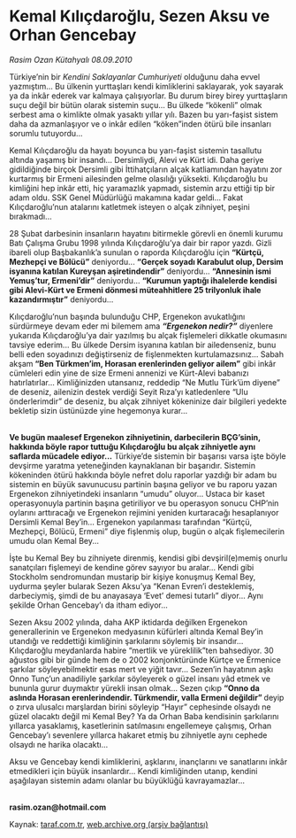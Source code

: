 # Kemal Kılıçdaroğlu, Sezen Aksu ve Orhan Gencebay

*Rasim Ozan Kütahyalı 08.09.2010*

<div class="yazi"><p>Türkiye’nin bir <i>Kendini Saklayanlar Cumhuriyeti </i>olduğunu daha evvel yazmıştım... Bu ülkenin yurttaşları kendi kimliklerini saklayarak, yok sayarak ya da inkâr ederek var kalmaya çalışıyorlar. Bu durum birey birey yurttaşların suçu değil bir bütün olarak sistemin suçu... Bu ülkede “kökenli” olmak serbest ama o kimlikte olmak yasaktı yıllar yılı. Bazen bu yarı-faşist sistem daha da azmanlaşıyor ve o inkâr edilen “köken”inden ötürü bile insanları sorumlu tutuyordu...</p>
<p>Kemal Kılıçdaroğlu da hayatı boyunca bu yarı-faşist sistemin tasallutu altında yaşamış bir insandı... Dersimliydi, Alevi ve Kürt idi. Daha geriye gidildiğinde birçok Dersimli gibi İttihatçıların alçak katliamından hayatını zor kurtarmış bir Ermeni ailesinden gelme olasılığı yüksekti. Kılıçdaroğlu bu kimliğini hep inkâr etti, hiç yaramazlık yapmadı, sistemin arzu ettiği tip bir adam oldu. SSK Genel Müdürlüğü makamına kadar geldi... Fakat Kılıçdaroğlu’nun atalarını katletmek isteyen o alçak zihniyet, peşini bırakmadı...</p>
<p>28 Şubat darbesinin insanların hayatını bitirmekle görevli en önemli kurumu Batı Çalışma Grubu 1998 yılında Kılıçdaroğlu’ya dair bir rapor yazdı. Gizli ibareli olup Başbakanlık’a sunulan o raporda Kılıçdaroğlu için <b>“Kürtçü, Mezhepçi ve Bölücü”</b> deniyordu... <b>“Gerçek soyadı Karabulut olup, Dersim isyanına katılan Kureyşan aşiretindendir”</b> deniyordu... <b>“Annesinin ismi Yemuş’tur, Ermeni’dir”</b> deniyordu... <b>“Kurumun yaptığı ihalelerde kendisi gibi Alevi-Kürt ve Ermeni dönmesi müteahhitlere 25 trilyonluk ihale kazandırmıştır”</b> deniyordu...</p>
<p>Kılıçdaroğlu’nun başında bulunduğu CHP, Ergenekon avukatlığını sürdürmeye devam eder mi bilemem ama <b><i>“Ergenekon nedir?”</i></b> diyenlere yukarıda Kılıçdaroğlu’ya dair yazılmış bu alçak fişlemeleri dikkatle okumasını tavsiye ederim... Bu ülkede Dersim isyanına katılan bir ailedenseniz, bunu belli eden soyadınızı değiştirseniz de fişlenmekten kurtulamazsınız... Sabah akşam<b> “Ben Türkmen’im, Horasan erenlerinden geliyor ailem”</b> gibi inkâr cümleleri edin yine de size Ermeni annenizi ve Kürt-Alevi babanızı hatırlatırlar... Kimliğinizden utansanız, reddedip “Ne Mutlu Türk’üm diyene” de deseniz, ailenizin destek verdiği Seyit Rıza’yı katledenlere “Ulu önderlerimdir” de deseniz, bu alçak zihniyet kökeninize dair bilgileri yedekte bekletip sizin üstünüzde yine hegemonya kurar...</p>
<p><b><br/>Ve bugün maalesef Ergenekon zihniyetinin, darbecilerin BÇG’sinin, hakkında böyle rapor tuttuğu Kılıçdaroğlu bu alçak zihniyetle aynı saflarda mücadele ediyor</b><b>...</b> Türkiye’de sistemin bir başarısı varsa işte böyle devşirme yaratma yeteneğinden kaynaklanan bir başarıdır. Sistemin kökeninden ötürü hakkında böyle nefret dolu raporlar yazdığı bir adam bu sistemin en büyük savunucusu partinin başına geliyor ve bu raporu yazan Ergenekon zihniyetindeki insanların “umudu” oluyor... Ustaca bir kaset operasyonuyla partinin başına getiriliyor ve bu operasyon sonucu CHP’nin oylarını arttıracağı ve Ergenekon rejimini yeniden kurtaracağı hesaplanıyor Dersimli Kemal Bey’in... Ergenekon yapılanması tarafından “Kürtçü, Mezhepçi, Bölücü, Ermeni” diye fişlenmiş olup, bugün o alçak fişlemecilerin umudu olan Kemal Bey...</p>
<p>İşte bu Kemal Bey bu zihniyete direnmiş, kendisi gibi devşiril(e)memiş onurlu sanatçıları fişlemeyi de kendine görev sayıyor bu aralar... Kendi gibi Stockholm sendromundan mustarip bir kişiye konuşmuş Kemal Bey, uydurma şeyler bularak Sezen Aksu’ya “Kenan Evren’i desteklemiş, darbeciymiş, şimdi de bu anayasaya ‘Evet’ demesi tutarlı” diyor... Aynı şekilde Orhan Gencebay’ı da itham ediyor...</p>
<p>Sezen Aksu 2002 yılında, daha AKP iktidarda değilken Ergenekon generallerinin ve Ergenekon medyasının küfürleri altında Kemal Bey’in utandığı ve reddettiği kimliğinin şarkılarını söylemiş bir insandır... Kılıçdaroğlu meydanlarda habire “mertlik ve yüreklilik”ten bahsediyor. 30 ağustos gibi bir günde hem de o 2002 konjonktüründe Kürtçe ve Ermenice şarkılar söyleyebilmektir esas mert ve yiğit tavır... Sezen’in hayatının aşkı Onno Tunç’un anadiliyle şarkılar söyleyerek o güzel insanı yâd etmek ve bununla gurur duymaktır yürekli insan olmak... Sezen çıkıp <b>“Onno da aslında Horasan erenlerindendir. Türkmendir, valla Ermeni değildir” </b>deyip o zırva ulusalcı marşlardan birini söyleyip “Hayır” cephesinde olsaydı ne güzel olacaktı değil mi Kemal Bey? Ya da Orhan Baba kendisinin şarkılarını yıllarca yasaklamış, kasetlerinin satılmasını engellemeye çalışmış, Orhan Gencebay’ı sevenlere yıllarca hakaret etmiş bu zihniyetle aynı cephede olsaydı ne harika olacaktı...</p>
<p>Aksu ve Gencebay kendi kimliklerini, aşklarını, inançlarını ve sanatlarını inkâr etmedikleri için büyük insanlardır... Kendi kimliğinden utanıp, kendini aşağılayan sistemin adamı olanlar bu büyüklüğü kavrayamazlar...</p>
<p><b><br/>rasim.ozan@hotmail.com</b></p></div>

Kaynak: [taraf.com.tr](http://www.taraf.com.tr:80/rasim-ozan-kutahyali/makale-kemal-kilicdaroglu-sezen-aksu-ve-orhan-gencebay.htm), [web.archive.org (arşiv bağlantısı)](http://web.archive.org/web/20100911073349/http://www.taraf.com.tr:80/rasim-ozan-kutahyali/makale-kemal-kilicdaroglu-sezen-aksu-ve-orhan-gencebay.htm)
